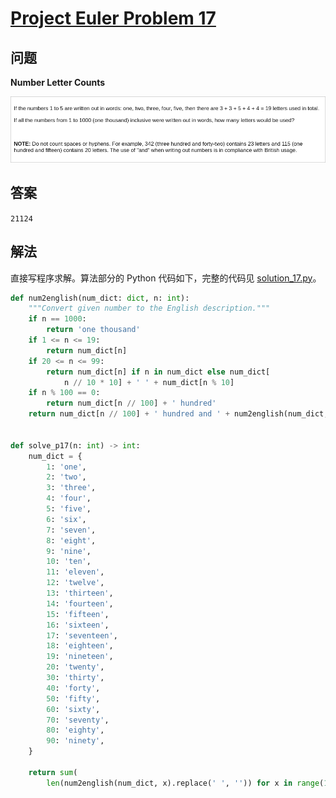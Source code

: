 # [Project Euler Problem 17](https://projecteuler.net/problem=17)

## 问题

**Number Letter Counts**

![题目截图](../images/problem_17.png)

## 答案

`21124`

## 解法

直接写程序求解。算法部分的 Python 代码如下，完整的代码见 [solution_17.py](../solutions/solution_17.py)。

```python
def num2english(num_dict: dict, n: int):
    """Convert given number to the English description."""
    if n == 1000:
        return 'one thousand'
    if 1 <= n <= 19:
        return num_dict[n]
    if 20 <= n <= 99:
        return num_dict[n] if n in num_dict else num_dict[
            n // 10 * 10] + ' ' + num_dict[n % 10]
    if n % 100 == 0:
        return num_dict[n // 100] + ' hundred'
    return num_dict[n // 100] + ' hundred and ' + num2english(num_dict, n % 100)


def solve_p17(n: int) -> int:
    num_dict = {
        1: 'one',
        2: 'two',
        3: 'three',
        4: 'four',
        5: 'five',
        6: 'six',
        7: 'seven',
        8: 'eight',
        9: 'nine',
        10: 'ten',
        11: 'eleven',
        12: 'twelve',
        13: 'thirteen',
        14: 'fourteen',
        15: 'fifteen',
        16: 'sixteen',
        17: 'seventeen',
        18: 'eighteen',
        19: 'nineteen',
        20: 'twenty',
        30: 'thirty',
        40: 'forty',
        50: 'fifty',
        60: 'sixty',
        70: 'seventy',
        80: 'eighty',
        90: 'ninety',
    }

    return sum(
        len(num2english(num_dict, x).replace(' ', '')) for x in range(1, n + 1))
```
